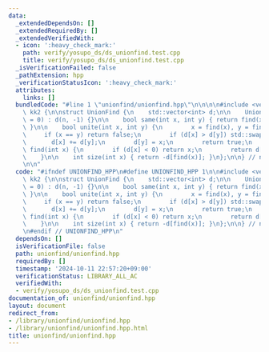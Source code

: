 ```yaml
---
data:
  _extendedDependsOn: []
  _extendedRequiredBy: []
  _extendedVerifiedWith:
  - icon: ':heavy_check_mark:'
    path: verify/yosupo_ds/ds_unionfind.test.cpp
    title: verify/yosupo_ds/ds_unionfind.test.cpp
  _isVerificationFailed: false
  _pathExtension: hpp
  _verificationStatusIcon: ':heavy_check_mark:'
  attributes:
    links: []
  bundledCode: "#line 1 \"unionfind/unionfind.hpp\"\n\n\n\n#include <vector>\n\nnamespace\
    \ kk2 {\n\nstruct UnionFind {\n    std::vector<int> d;\n\n    UnionFind(int n\
    \ = 0) : d(n, -1) {}\n\n    bool same(int x, int y) { return find(x) == find(y);\
    \ }\n\n    bool unite(int x, int y) {\n        x = find(x), y = find(y);\n   \
    \     if (x == y) return false;\n        if (d[x] > d[y]) std::swap(x, y);\n \
    \       d[x] += d[y];\n        d[y] = x;\n        return true;\n    }\n\n    int\
    \ find(int x) {\n        if (d[x] < 0) return x;\n        return d[x] = find(d[x]);\n\
    \    }\n\n    int size(int x) { return -d[find(x)]; }\n};\n\n} // namespace kk2\n\
    \n\n"
  code: "#ifndef UNIONFIND_HPP\n#define UNIONFIND_HPP 1\n\n#include <vector>\n\nnamespace\
    \ kk2 {\n\nstruct UnionFind {\n    std::vector<int> d;\n\n    UnionFind(int n\
    \ = 0) : d(n, -1) {}\n\n    bool same(int x, int y) { return find(x) == find(y);\
    \ }\n\n    bool unite(int x, int y) {\n        x = find(x), y = find(y);\n   \
    \     if (x == y) return false;\n        if (d[x] > d[y]) std::swap(x, y);\n \
    \       d[x] += d[y];\n        d[y] = x;\n        return true;\n    }\n\n    int\
    \ find(int x) {\n        if (d[x] < 0) return x;\n        return d[x] = find(d[x]);\n\
    \    }\n\n    int size(int x) { return -d[find(x)]; }\n};\n\n} // namespace kk2\n\
    \n#endif // UNIONFIND_HPP\n"
  dependsOn: []
  isVerificationFile: false
  path: unionfind/unionfind.hpp
  requiredBy: []
  timestamp: '2024-10-11 22:57:20+09:00'
  verificationStatus: LIBRARY_ALL_AC
  verifiedWith:
  - verify/yosupo_ds/ds_unionfind.test.cpp
documentation_of: unionfind/unionfind.hpp
layout: document
redirect_from:
- /library/unionfind/unionfind.hpp
- /library/unionfind/unionfind.hpp.html
title: unionfind/unionfind.hpp
---
```

